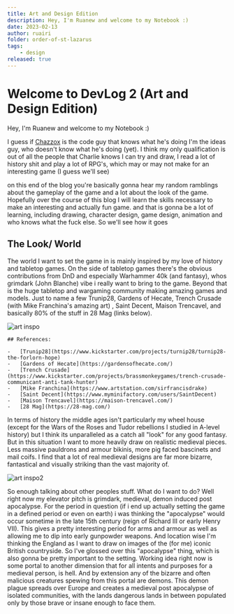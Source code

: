 ```yaml
---
title: Art and Design Edition
description: Hey, I'm Ruanew and welcome to my Notebook :)
date: 2023-02-13
author: ruairi
folder: order-of-st-lazarus
tags:
    - design
released: true
---
```


# Welcome to DevLog 2 (Art and Design Edition)

Hey, I'm Ruanew and welcome to my Notebook :)

I guess if [Chazzox](https://chazzox.uk/) is the code guy that knows what he's doing
I'm the ideas guy, who doesn't know what he's doing (yet). I think my only
qualification is out of all the people that Charlie knows I can try and draw, I read
a lot of history shit and play a lot of RPG's, which may or may not make for an
interesting game (I guess we'll see)

on this end of the blog you're basically gonna hear my random ramblings about the
gameplay of the game and a lot about the look of the game. Hopefully over the course
of this blog I will learn the skills necessary to make an interesting and actually
fun game. and that is gonna be a lot of learning, including drawing, character
design, game design, animation and who knows what the fuck else. So we'll see how it
goes

## The Look/ World

The world I want to set the game in is mainly inspired by my love of history and
tabletop games. On the side of tabletop games there's the obvious contributions from
DnD and especially Warhammer 40k (and fantasy), whos grimdark (John Blanche) vibe i
really want to bring to the game. Beyond that is the huge tabletop and wargaming
community making amazing games and models. Just to name a few Trunip28, Gardens of
Hecate, Trench Crusade (with Mike Franchina's amazing art) , Saint Decent, Maison
Trencavel, and basically 80% of the stuff in 28 Mag (links below).

![art inspo](/blog-assets/ruairi-inspiration-1.webp)

<div class='!text-sm'>
    
    ## References:

    -   [Trunip28](https://www.kickstarter.com/projects/turnip28/turnip28-the-forlorn-hope)
    -   [Gardens of Hecate](https://gardensofhecate.com/)
    -   [Trench Crusade](https://www.kickstarter.com/projects/brassmonkeygames/trench-crusade-communicant-anti-tank-hunter)
    -   [Mike Franchina](https://www.artstation.com/sirfrancisdrake)
    -   [Saint Decent](https://www.myminifactory.com/users/SaintDecent)
    -   [Maison Trencavel](https://maison-trencavel.com/)
    -   [28 Mag](https://28-mag.com/)

</div>

In terms of history the middle ages isn't particularly my wheel house (except for the
Wars of the Roses and Tudor rebellions I studied in A-level history) but I think its
unparalleled as a catch all "look" for any good fantasy. But in this situation I want
to more heavily draw on realistic medieval pieces. Less massive pauldrons and armour
bikinis, more pig faced bascinets and mail coifs. I find that a lot of real medieval
designs are far more bizarre, fantastical and visually striking than the vast
majority of.

![art inspo2](/blog-assets/ruairi-inspiration-2.webp)

So enough talking about other peoples stuff. What do I want to do? Well right now my
elevator pitch is grimdark, medieval, demon induced post apocalypse. For the period
in question (if i end up actually setting the game in a defined period or even on
earth) i was thinking the "apocalypse" would occur sometime in the late 15th century
(reign of Richard III or early Henry VII). This gives a pretty interesting period for
arms and armour as well as allowing me to dip into early gunpowder weapons. And
location wise I'm thinking the England as I want to draw on images of the (for me)
iconic British countryside. So I've glossed over this "apocalypse" thing, which is
also gonna be pretty important to the setting. Working idea right now is some portal
to another dimension that for all intents and purposes for a medieval person, is
hell. And by extension any of the bizarre and often malicious creatures spewing from
this portal are demons. This demon plague spreads over Europe and creates a medieval
post apocalypse of isolated communities, with the lands dangerous lands in between
populated only by those brave or insane enough to face them.
